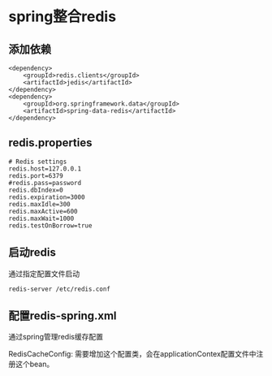 # spring整合redis

## 添加依赖
```
<dependency>
    <groupId>redis.clients</groupId>
    <artifactId>jedis</artifactId>
</dependency>
<dependency>
    <groupId>org.springframework.data</groupId>
    <artifactId>spring-data-redis</artifactId>
</dependency>

```

## redis.properties
```
# Redis settings  
redis.host=127.0.0.1
redis.port=6379  
#redis.pass=password
redis.dbIndex=0  
redis.expiration=3000  
redis.maxIdle=300  
redis.maxActive=600  
redis.maxWait=1000  
redis.testOnBorrow=true
```
## 启动redis
通过指定配置文件启动

```
redis-server /etc/redis.conf

```

## 配置redis-spring.xml



通过spring管理redis缓存配置

RedisCacheConfig: 需要增加这个配置类，会在applicationContex配置文件中注册这个bean。



 
